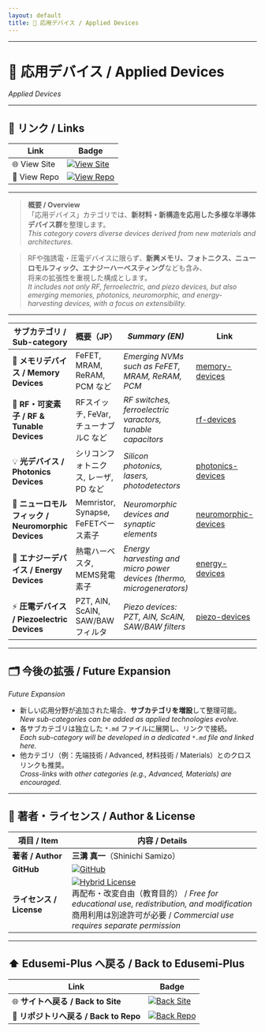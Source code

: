 ```yaml
---
layout: default
title: 🔬 応用デバイス / Applied Devices
---
```


---

# 🔬 応用デバイス / Applied Devices  
*Applied Devices*

---

## 🔗 リンク / Links  

| Link | Badge |
|---|---|
| 🌐 View Site | [![View Site](https://img.shields.io/badge/View-Site-brightgreen?style=for-the-badge&logo=githubpages)](https://samizo-aitl.github.io/Edusemi-Plus/applied-devices/) |
| 📂 View Repo | [![View Repo](https://img.shields.io/badge/View-Repo-blue?style=for-the-badge&logo=github)](https://github.com/Samizo-AITL/Edusemi-Plus/tree/main/applied-devices) |

---

> **概要 / Overview**  
> 「応用デバイス」カテゴリでは、**新材料・新構造を応用した多様な半導体デバイス群**を整理します。  
> *This category covers diverse devices derived from new materials and architectures.*  

> RFや強誘電・圧電デバイスに限らず、**新興メモリ、フォトニクス、ニューロモルフィック、エナジーハーベスティング**なども含み、  
> 将来の拡張性を重視した構成とします。  
> *It includes not only RF, ferroelectric, and piezo devices, but also emerging memories, photonics, neuromorphic, and energy-harvesting devices, with a focus on extensibility.*

---

| サブカテゴリ / Sub-category | 概要（JP） | *Summary (EN)* | Link |
|---|---|---|---|
| 🧠 **メモリデバイス / Memory Devices** | FeFET, MRAM, ReRAM, PCM など | *Emerging NVMs such as FeFET, MRAM, ReRAM, PCM* | [memory-devices](./memory-devices.md) |
| 📡 **RF・可変素子 / RF & Tunable Devices** | RFスイッチ, FeVar, チューナブルC など | *RF switches, ferroelectric varactors, tunable capacitors* | [rf-devices](./rf-devices/) |
| 💡 **光デバイス / Photonics Devices** | シリコンフォトニクス, レーザ, PD など | *Silicon photonics, lasers, photodetectors* | [photonics-devices](./photonics-devices.md) |
| 🧩 **ニューロモルフィック / Neuromorphic Devices** | Memristor, Synapse, FeFETベース素子 | *Neuromorphic devices and synaptic elements* | [neuromorphic-devices](./neuromorphic-devices.md) |
| 🔋 **エナジーデバイス / Energy Devices** | 熱電ハーベスタ, MEMS発電素子 | *Energy harvesting and micro power devices (thermo, microgenerators)* | [energy-devices](./energy-devices.md) |
| ⚡ **圧電デバイス / Piezoelectric Devices** | PZT, AlN, ScAlN, SAW/BAWフィルタ | *Piezo devices: PZT, AlN, ScAlN, SAW/BAW filters* | [piezo-devices](./piezo-devices.md) |

---

## 🗂️ 今後の拡張 / Future Expansion  
*Future Expansion*

- 新しい応用分野が追加された場合、**サブカテゴリを増設**して整理可能。  
  *New sub-categories can be added as applied technologies evolve.*  
- 各サブカテゴリは独立した `*.md` ファイルに展開し、リンクで接続。  
  *Each sub-category will be developed in a dedicated `*.md` file and linked here.*  
- 他カテゴリ（例：先端技術 / Advanced, 材料技術 / Materials）とのクロスリンクも推奨。  
  *Cross-links with other categories (e.g., Advanced, Materials) are encouraged.*  

---

## 👤 **著者・ライセンス / Author & License**

| **項目 / Item** | **内容 / Details** |
|-----------------|--------------------|
| **著者 / Author** | **三溝 真一**（Shinichi Samizo） |
| **GitHub** | [![GitHub](https://img.shields.io/badge/GitHub-Samizo--AITL-blue?style=for-the-badge&logo=github)](https://github.com/Samizo-AITL) |
| **ライセンス / License** | [![Hybrid License](https://img.shields.io/badge/license-Hybrid-blueviolet?style=for-the-badge)](../../#-ライセンス--license) <br> 再配布・改変自由（教育目的） / *Free for educational use, redistribution, and modification* <br> 商用利用は別途許可が必要 / *Commercial use requires separate permission* |

---

## ⬆️ Edusemi-Plus へ戻る / Back to Edusemi-Plus

| Link | Badge |
|---|---|
| 🌐 **サイトへ戻る / Back to Site** | [![Back Site](https://img.shields.io/badge/⬆️%20Back-Site-brightgreen?style=for-the-badge&logo=githubpages)](https://samizo-aitl.github.io/Edusemi-Plus/) |
| 📂 **リポジトリへ戻る / Back to Repo** | [![Back Repo](https://img.shields.io/badge/⬆️%20Back-Repo-blue?style=for-the-badge&logo=github)](https://github.com/Samizo-AITL/Edusemi-Plus) |
